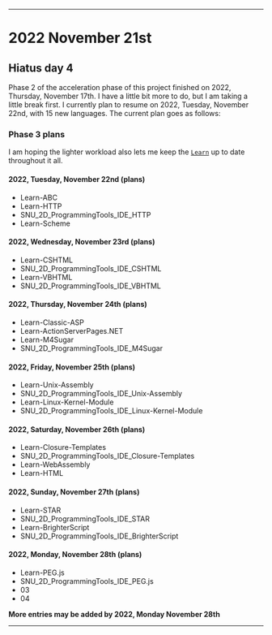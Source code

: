 
***

# 2022 November 21st

## Hiatus day 4

Phase 2 of the acceleration phase of this project finished on 2022, Thursday, November 17th. I have a little bit more to do, but I am taking a little break first. I currently plan to resume on 2022, Tuesday, November 22nd, with 15 new languages. The current plan goes as follows:

### Phase 3 plans

I am hoping the lighter workload also lets me keep the [`Learn`](https://github.com/seanpm2001/Learn/) up to date throughout it all.

#### 2022, Tuesday, November 22nd (plans)

- Learn-ABC
- Learn-HTTP
- SNU_2D_ProgrammingTools_IDE_HTTP
- Learn-Scheme

#### 2022, Wednesday, November 23rd (plans)

- Learn-CSHTML
- SNU_2D_ProgrammingTools_IDE_CSHTML
- Learn-VBHTML
- SNU_2D_ProgrammingTools_IDE_VBHTML

#### 2022, Thursday, November 24th (plans)

- Learn-Classic-ASP
- Learn-ActionServerPages.NET
- Learn-M4Sugar
- SNU_2D_ProgrammingTools_IDE_M4Sugar

#### 2022, Friday, November 25th (plans)

- Learn-Unix-Assembly
- SNU_2D_ProgrammingTools_IDE_Unix-Assembly
- Learn-Linux-Kernel-Module
- SNU_2D_ProgrammingTools_IDE_Linux-Kernel-Module

#### 2022, Saturday, November 26th (plans)

- Learn-Closure-Templates
- SNU_2D_ProgrammingTools_IDE_Closure-Templates
- Learn-WebAssembly
- Learn-HTML

#### 2022, Sunday, November 27th (plans)

- Learn-STAR
- SNU_2D_ProgrammingTools_IDE_STAR
- Learn-BrighterScript
- SNU_2D_ProgrammingTools_IDE_BrighterScript

#### 2022, Monday, November 28th (plans)

- Learn-PEG.js
- SNU_2D_ProgrammingTools_IDE_PEG.js
- 03
- 04

**More entries may be added by 2022, Monday November 28th**

***
